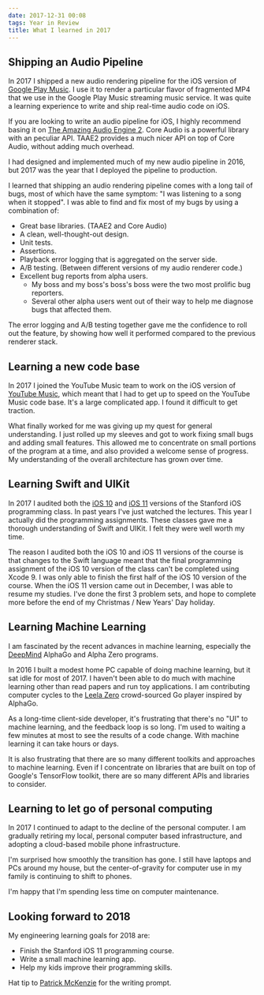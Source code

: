 ```yaml
---
date: 2017-12-31 00:08
tags: Year in Review
title: What I learned in 2017
---
```


## Shipping an Audio Pipeline

In 2017 I shipped a new audio rendering pipeline for the iOS version of
[Google Play Music](https://itunes.apple.com/us/app/google-play-music/id691797987?mt=8).
I use it to render a particular flavor of fragmented
MP4 that we use in the Google Play Music streaming music service. It was quite
a learning experience to write and ship real-time audio code on iOS.

If you are looking to write an audio pipeline for iOS, I highly recommend
basing it on [The Amazing Audio Engine 2](https://github.com/TheAmazingAudioEngine/TheAmazingAudioEngine2).
Core Audio is a powerful library with an peculiar API. TAAE2 provides a much nicer
API on top of Core Audio, without adding much overhead.

I had designed and implemented much of my new audio pipeline in 2016, but 2017
was the year that I deployed the pipeline to production.

I learned that shipping an audio rendering pipeline comes with a long tail of
bugs, most of which have the same symptom: "I was listening to a song when it
stopped". I was able to find and fix most of my bugs by using a combination
of:

* Great base libraries. (TAAE2 and Core Audio)
* A clean, well-thought-out design.
* Unit tests.
* Assertions.
* Playback error logging that is aggregated on the server side.
* A/B testing. (Between different versions of my audio renderer code.)
* Excellent bug reports from alpha users.
  * My boss and my boss's boss's boss were the two most prolific bug reporters.
  * Several other alpha users went out of their way to help me diagnose bugs that affected them.

The error logging and A/B testing together gave me the confidence to roll out
the feature, by showing how well it performed compared to the previous
renderer stack.

## Learning a new code base

In 2017 I joined the YouTube Music team to work on  the iOS version of
[YouTube Music](https://itunes.apple.com/us/app/youtube-music/id1017492454?mt=8),
which meant that I had to get up to speed on the
YouTube Music code base. It's a large complicated app. I found it difficult to
get traction.

What finally worked for me was giving up my quest for general understanding. I
just rolled up my sleeves and got to work fixing small bugs and adding small
features. This allowed me to concentrate on small portions of the program at a
time, and also provided a welcome sense of progress. My understanding of the
overall architecture has grown over time.

## Learning Swift and UIKit

In 2017 I audited both the [iOS 10](https://itunes.apple.com/us/course/developing-ios-10-apps-with-swift/id1198467120) and
[iOS 11](https://itunes.apple.com/us/course/developing-ios-11-apps-with-swift/id1309275316) versions of the Stanford iOS programming class. In past
years I've just watched the lectures. This year I actually did the programming
assignments. These classes gave me a thorough understanding of Swift and
UIKit. I felt they were well worth my time.

The reason I audited both the iOS 10 and iOS 11 versions of the course is that
changes to the Swift language meant that the final programming assignment of
the iOS 10 version of the class can't be completed using Xcode 9. I was only
able to finish the first half of the iOS 10 version of the course. When the
iOS 11 version came out in December, I was able to resume my studies. I've
done the first 3 problem sets, and hope to complete more before the end of my
Christmas / New Years' Day holiday.

## Learning Machine Learning

I am fascinated by the recent advances in machine learning, especially the
[DeepMind](https://deepmind.com/) AlphaGo and Alpha Zero programs.

In 2016 I built a modest home PC capable of doing machine learning, but it sat
idle for most of 2017. I haven't been able to do much with machine learning
other than read papers and run toy applications. I am contributing computer
cycles to the [Leela Zero](https://github.com/gcp/leela-zero) crowd-sourced Go
player inspired by AlphaGo.

As a long-time client-side developer, it's frustrating that there's no "UI" to
machine learning, and the feedback loop is so long. I'm used to waiting a few
minutes at most to see the results of a code change. With machine learning it
can take hours or days.

It is also frustrating that there are so many different toolkits and
approaches to machine learning. Even if I concentrate on libraries that are
built on top of Google's TensorFlow toolkit, there are so many different APIs
and libraries to consider.

## Learning to let go of personal computing

In 2017 I continued to adapt to the decline of the personal computer. I am
gradually retiring my local, personal computer based infrastructure, and
adopting a cloud-based mobile phone infrastructure.

I'm surprised how smoothly the transition has gone. I still have laptops and
PCs around my house, but the center-of-gravity for computer use in my family
is continuing to shift to phones.

I'm happy that I'm spending less time on computer maintenance.

## Looking forward to 2018

My engineering learning goals for 2018 are:

* Finish the Stanford iOS 11 programming course.
* Write a small machine learning app.
* Help my kids improve their programming skills.

Hat tip to [Patrick McKenzie](https://twitter.com/patio11/status/946910434887471104) for the
writing prompt.

